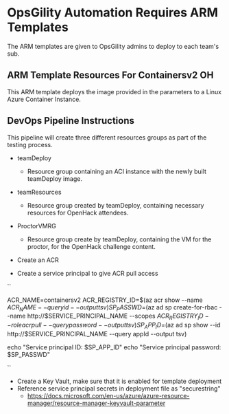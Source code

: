 # OpsGility Automation Requires ARM Templates

The ARM templates are given to OpsGility admins to deploy to each team's sub.

## ARM Template Resources For Containersv2 OH

This ARM template deploys the image provided in the parameters to a Linux Azure Container Instance.

## DevOps Pipeline Instructions

This pipeline will create three different resources groups as part of the testing process.
- teamDeploy
    - Resource group containing an ACI instance with the newly built teamDeploy image.
- teamResources
    - Resource group created by teamDeploy, containing necessary resources for OpenHack attendees.
- ProctorVMRG
    - Resource group create by teamDeploy, containing the VM for the proctor, for the OpenHack challenge content.

- Create an ACR
- Create a service principal to give ACR pull access

``

ACR_NAME=containersv2
ACR_REGISTRY_ID=$(az acr show --name $ACR_NAME --query id --output tsv)
SP_PASSWD=$(az ad sp create-for-rbac --name http://$SERVICE_PRINCIPAL_NAME --scopes $ACR_REGISTRY_ID --role acrpull --query password --output tsv)
SP_APP_ID=$(az ad sp show --id http://$SERVICE_PRINCIPAL_NAME --query appId --output tsv)

echo "Service principal ID: $SP_APP_ID"
echo "Service principal password: $SP_PASSWD"

``

- Create a Key Vault, make sure that it is enabled for template deployment
- Reference service principal secrets in deployment file as "securestring"
    - https://docs.microsoft.com/en-us/azure/azure-resource-manager/resource-manager-keyvault-parameter
